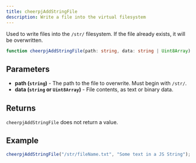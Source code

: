 ```yaml
---
title: cheerpjAddStringFile
description: Write a file into the virtual filesystem
---
```


Used to write files into the `/str/` filesystem. If the file already exists, it will be overwritten.

```ts
function cheerpjAddStringFile(path: string, data: string | Uint8Array): void;
```

## Parameters

- **path (`string`)** - The path to the file to overwrite. Must begin with `/str/`.
- **data (`string` or `Uint8Array`)** - File contents, as text or binary data.

## Returns

`cheerpjAddStringFile` does not return a value.

## Example

```js
cheerpjAddStringFile("/str/fileName.txt", "Some text in a JS String");
```
